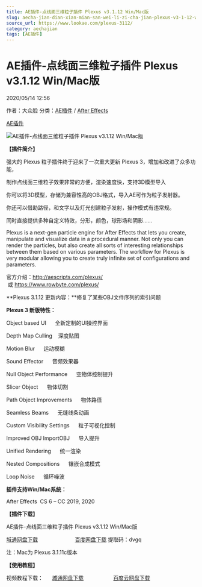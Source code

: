 ```yaml
---
title: AE插件-点线面三维粒子插件 Plexus v3.1.12 Win/Mac版
slug: aecha-jian-dian-xian-mian-san-wei-li-zi-cha-jian-plexus-v3-1-12-win-macban
source_url: https://www.lookae.com/plexus-3112/
category: aechajian
tags: [AE插件]
---
```

# AE插件-点线面三维粒子插件 Plexus v3.1.12 Win/Mac版

2020/05/14 12:56

作者：大众脸
分类：[AE插件](https://www.lookae.com/after-effects/aechajian/) / [After Effects](https://www.lookae.com/after-effects/)

[AE插件](https://www.lookae.com/tag/ae%e6%8f%92%e4%bb%b6/)

![AE插件-点线面三维粒子插件 Plexus v3.1.12 Win/Mac版](https://www.lookae.com/wp-content/uploads/2016/07/plexus-3.jpg "AE插件-点线面三维粒子插件 Plexus v3.1.12 Win/Mac版-LookAE.com")

**【插件简介】**

强大的 Plexus 粒子插件终于迎来了一次重大更新 Plexus 3，增加和改进了众多功能，

制作点线面三维粒子效果非常的方便，渲染速度快，支持3D模型导入

你可以将3D模型，存储为兼容性高的OBJ格式，导入AE可作为粒子发射器。

你还可以借助路径，和文字以及灯光创建粒子发射，操作模式有违常规。

同时直接提供多种自定义特效，分形，颜色，球形场和阴影……

Plexus is a next-gen particle engine for After Effects that lets you create, manipulate and visualize data in a procedural manner. Not only you can render the particles, but also create all sorts of interesting relationships between them based on various parameters. The workflow for Plexus is very modular allowing you to create truly infinite set of configurations and parameters.

官方介绍：http://aescripts.com/plexus/  或 https://www.rowbyte.com/plexus/

**Plexus 3.1.12 更新内容：**修复了某些OBJ文件序列的索引问题

**Plexus 3 新版特性：**

Object based UI      全新定制的UI操控界面

Depth Map Culling    深度贴图

Motion Blur      运动模糊

Sound Effector      音频效果器

Null Object Performance      空物体控制提升

Slicer Object      物体切割

Path Object Improvements      物体路径

Seamless Beams      无缝线条动画

Custom Visibility Settings      粒子可视化控制

Improved OBJ ImportOBJ      导入提升

Unified Rendering      统一渲染

Nested Compositions      镶嵌合成模式

Loop Noise      循环噪波

**插件支持Win/Mac系统：**

After Effects  CS 6 – CC 2019, 2020

**【插件下载】**

AE插件-点线面三维粒子插件 Plexus v3.1.12 Win/Mac版

[城通网盘下载](https://72k.us/file/680462-443214231)                         [百度网盘下载](https://pan.baidu.com/s/1IJWqqVXcQvhEuWC0RWW_Gg) 提取码：dvgq

注：Mac为 Plexus 3.1.11c版本

**【使用教程】**

视频教程下载：      [城通网盘下载](https://lookae.ctfile.com/fs/ZI4154455817)                    [百度云网盘下载](https://pan.baidu.com/s/1hsvzYvi)
